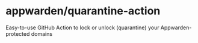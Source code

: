 # appwarden/quarantine-action

Easy-to-use GitHub Action to lock or unlock (quarantine) your Appwarden-protected domains
